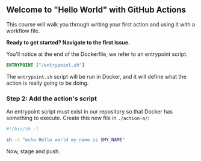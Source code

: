 ## Welcome to "Hello World" with GitHub Actions

This course will walk you through writing your first action and using it with a workflow file. 

**Ready to get started? Navigate to the first issue.**


You'll notice at the end of the Dockerfile, we refer to an entrypoint script.

```Dockerfile
ENTRYPOINT ["/entrypoint.sh"]
```

The `entrypoint.sh` script will be run in Docker, and it will define what the action is really going to be doing.

### Step 2: Add the action's script

An entrypoint script must exist in our repository so that Docker has something to execute. Create this new file in `./action-a/`:

```bash
#!/bin/sh -l

sh -c "echo Hello world my name is $MY_NAME"
```

Now, stage and push.